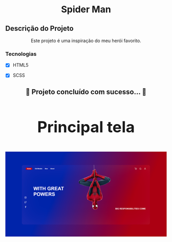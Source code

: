 <h1 align="center">Spider Man</h1>


## Descrição do Projeto
<p align="center">Este projeto é uma inspiração do meu herói favorito.</p>

### Tecnologias

- [x] HTML5
- [x] SCSS


<h2 align="center"> 
	 🚀 Projeto concluído com sucesso... 🚀
</h4>


<h3 align="center" style="font-size: 3rem";>Principal tela</h3>
<img src="img/spider-man.png">